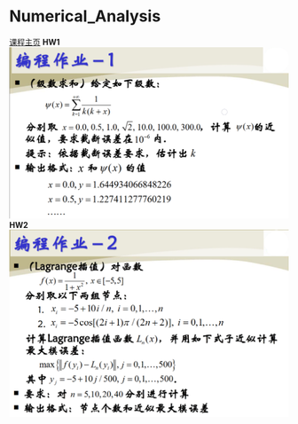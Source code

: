 # Numerical_Analysis<br/>
[课程主页](http://staff.ustc.edu.cn/~tongwh/NA_2018/index.html)
**HW1**
![hw1](img/hw1.png)
**HW2**
![hw2](img/hw2.png)